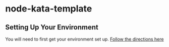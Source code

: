 # node-kata-template

## Setting Up Your Environment
You will need to first get your environment set up. [Follow the directions here](./docs/setting-up-env.md)
